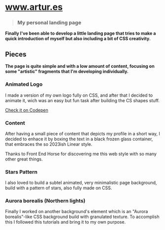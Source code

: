 # www.artur.es
> ### My personal landing page

**Finally I've been able to develop a little landing page that tries to make a quick introduction of myself but also including a bit of CSS creativity.**

## Pieces

**The page is quite simple and with a low amount of content, focusing on some "artistic" fragments that I'm developing individually.**

### Animated Logo

I made a version of my own logo fully on CSS, and after that I decided to animate it, wich was an easy but fun task after building the CS shapes stuff.

[Check it on Codepen](https://codepen.io/amirabet/pen/ExMByRM)

### Content

After having a small piece of content that depicts my profile in a short way, I decided to enhace it by boxing the text in a black frozen glass container, that embraces the so 2023ish Linear style.

Thanks to Front End Horse for discovering me this web style with so many other great things.

### Stars Pattern

I also loved to build a subtel animated, very minimalistic page background, build with a pattern of stars, also fully made on CSS.

### Aurora borealis (Northern lights)

Finally I worked on another background's element which is an "Aurora borealis"-like CSS background build with granulated texture. 
To accomplish this I followed this tutorials and bring it to my own purpose.
